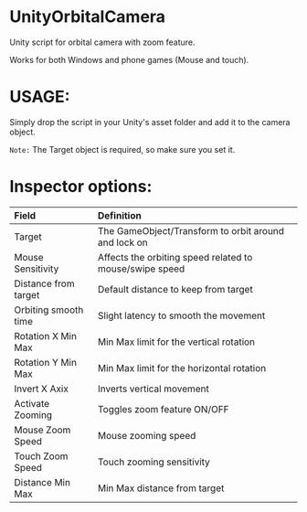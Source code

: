 # UnityOrbitalCamera
Unity script for orbital camera with zoom feature. 

Works for both Windows and phone games (Mouse and touch).

# **USAGE:**
Simply drop the script in your Unity's asset folder and add it to the camera object.

`Note:` The Target object is required, so make sure you set it.

# Inspector options:  

| **Field**         | **Definition**     | 
| :------------- |:-------------|
| Target     | The GameObject/Transform to orbit around and lock on | 
| Mouse Sensitivity            |  Affects the orbiting speed related to mouse/swipe speed| 
| Distance from target | Default distance to keep from target|
| Orbiting smooth time | Slight latency to smooth the movement|
| Rotation X Min Max |   Min Max limit for the vertical rotation|
| Rotation Y Min Max |   Min Max limit for the horizontal rotation|
|Invert X Axix | Inverts vertical movement|
|Activate Zooming | Toggles zoom feature ON/OFF|
|Mouse Zoom Speed| Mouse zooming speed|
|Touch Zoom Speed| Touch zooming sensitivity|
|Distance Min Max| Min Max distance from target| 
